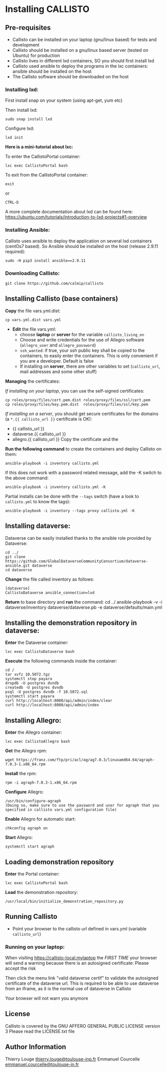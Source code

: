 Installing CALLISTO
===================

Pre-requisites
--------------

 - Callisto can be installed on your laptop (gnu/linux based) for tests and development
 - Callisto should be installed on a gnu/linux based server (tested on Ubuntu) for production
 - Callisto lives in different lxd containers, SO you should first install lxd
 - Callisto used ansible to deploy the programs in the lxc containers: ansible should be installed on the host
 - The Callisto software should be downloaded on the host

### Installing lxd: ###

First install snap on your system (using apt-get, yum etc)

Then install lxd:

    sudo snap install lxd

Configure lxd:

    lxd init

**Here is a mini-tutorial about lxc:**

To enter the CallistoPortal container:

    lxc exec CallistoPortal bash

To exit from the CallistoPortal container:

    exit

or

    CTRL-D

A more complete documentation about lxd can be found here: https://ubuntu.com/tutorials/introduction-to-lxd-projects#1-overview

### Installing Ansible: ###

Callisto uses ansible to deploy the application on several lxd containers (centOs7 based). So Ansible should be installed on the host (release 2.9.11 required):

    sudo -H pip3 install ansible==2.9.11

### Downloading Callisto: ###

    git clone https://github.com/calmip/callisto

Installing Callisto (base containers)
-------------------------------------

**Copy** the file vars.yml.dist:

    cp vars.yml.dist vars.yml

 - **Edit** the file vars.yml: 
   - choose **laptop** or **server** for the variable `callisto_living_on`
   - Choose and write credentials for the use of Allegro software (`allegro_user` and `allegro_password`)
   - `ssh_wanted`: if true, your ssh public key shall be copied to the containers, to easily enter the containers. This is only convenient if you are a developer. Default is false
   - If installing on **server**, there are other variables to set (`callisto_url`, mail addresses and some other stuff)

**Managing** the certificates:

*If installing on your laptop*, you can use the self-signed certificates:

    cp roles/proxy/files/cert.pem.dist roles/proxy/files/ssl/cert.pem
    cp roles/proxy/files/key.pem.dist  roles/proxy/files/ssl/key.pem

*If installing on a server*, you should get secure certificates for the domains (a `*.{{ callisto_url }}` certificate is OK):
 - {{ callisto_url }}
 - dataverse.{{ callisto_url }}
 - allegro.{{ callisto_url }}
Copy the certificate and the 

**Run the following command** to create the containers and deploy Callisto on them:

    ansible-playbook -i inventory callisto.yml 

If this does not work with a password related message, add the -K switch to the above command:

    ansible-playbook -i inventory callisto.yml -K

Partial installs can be done with the `--tags` switch (have a look to `callisto.yml` to know the tags):

    ansible-playbook -i inventory --tags proxy callisto.yml -K

Installing dataverse:
---------------------

Dataverse can be easily installed thanks to the ansible role provided by Dataverse:

    cd ../
    git clone https://github.com/GlobalDataverseCommunityConsortium/dataverse-ansible.git dataverse
    cd dataverse

**Change** the file called inventory as follows:

    [dataverse]
    CallistoDataverse ansible_connection=lxd

**Return** to base directory and **run** the command:
    cd ../
    ansible-playbook -v -i dataverse/inventory dataverse/dataverse.pb -e dataverse/defaults/main.yml

Installing the demonstration repository in dataverse:
-----------------------------------------------------

**Enter** the Dataverse container:

    lxc exec CallistoDataverse bash

**Execute** the following commands inside the container:

    cd /
    tar xvfz 10.5072.tgz
    systemctl stop payara 
    dropdb -U postgres dvndb 
    createdb -U postgres dvndb 
    psql -U postgres dvndb -f 10.5072.sql
    systemctl start payara 
    curl http://localhost:8080/api/admin/index/clear 
    curl http://localhost:8080/api/admin/index

Installing Allegro:
-------------------

**Enter** the Allegro container:

    lxc exec CallistoAllegro bash 

**Get** the Allegro rpm:

    wget https://franz.com/ftp/pri/acl/ag/ag7.0.3/linuxamd64.64/agraph-7.0.3-1.x86_64.rpm

**Install** the rpm:

    rpm -i agraph-7.0.3-1.x86_64.rpm

**Configure** Allegro:

    /usr/bin/configure-agraph
    (Doing so, make sure to use the password and user for agraph that you specified in callisto vars.yml configuration file)    

**Enable** Allegro for automatic start:

    chkconfig agraph on

**Start** Allegro:

    systemctl start agraph 

Loading demonstration repository
---------------------------------

**Enter** the Portal container:

    lxc exec CallistoPortal bash

**Load** the demonstration repository:

    /usr/local/bin/initialize_demonstration_repository.py

Running Callisto
----------------
- Point your browser to the callisto url defined in vars.yml (variable `callisto_url`)

### Running on your laptop: ###

When visiting https://callisto-local.mylaptop the *FIRST TIME* your browser will send a warning because
there is an autosigned certificate: Please accept the risk

Then click the menu link "valid dataverse certif" to validate the autosigned certificate of the dataverse url. This is required to be able to use
dataverse from an iframe, as it is the normal use of dataverse in Callisto

Your browser will not warn you anymore

License
-------
Callisto is covered by the GNU AFFERO GENERAL PUBLIC LICENSE version 3
Please read the LICENSE.txt file

Author Information
------------------
Thierry Louge thierry.louge@toulouse-inp.fr
Emmanuel Courcelle emmanuel.courcelle@toulouse-in.fr
